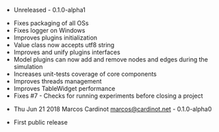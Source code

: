 * Unreleased - 0.1.0-alpha1
- Fixes packaging of all OSs
- Fixes logger on Windows
- Improves plugins initialization
- Value class now accepts utf8 string
- Improves and unify plugins interfaces
- Model plugins can now add and remove nodes and edges during the simulation
- Increases unit-tests coverage of core components
- Improves threads management
- Improves TableWidget performance
- Fixes #7 - Checks for running experiments before closing a project

* Thu Jun 21 2018 Marcos Cardinot <marcos@cardinot.net> - 0.1.0-alpha0
- First public release

